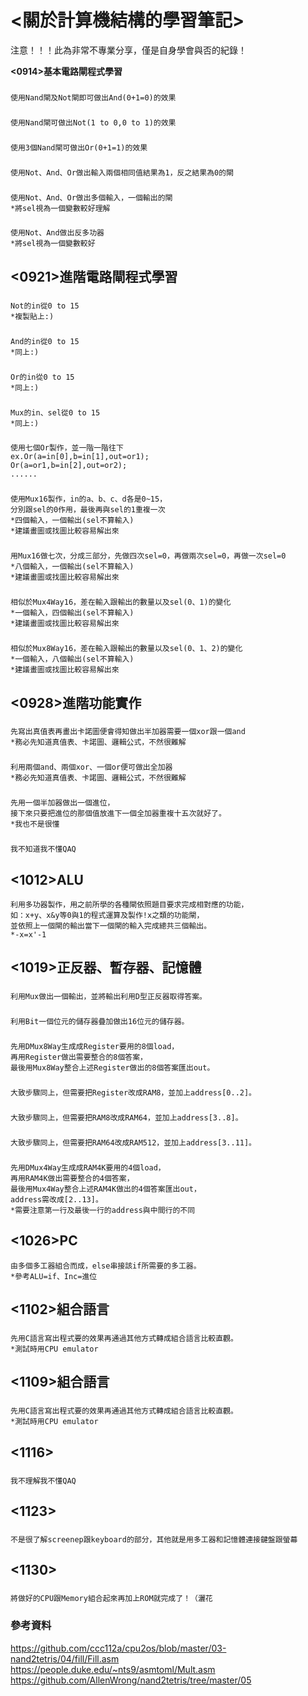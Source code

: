 # <關於計算機結構的學習筆記>
注意！！！此為非常不專業分享，僅是自身學會與否的紀錄！

 **<0914>基本電路閘程式學習**

### <And>
    使用Nand閘及Not閘即可做出And(0+1=0)的效果

### <Not>
    使用Nand閘可做出Not(1 to 0,0 to 1)的效果
    
### <Or>
    使用3個Nand閘可做出Or(0+1=1)的效果
### <Xor>
    使用Not、And、Or做出輸入兩個相同值結果為1，反之結果為0的閘
### <Mux>
    使用Not、And、Or做出多個輸入，一個輸出的閘
    *將sel視為一個變數較好理解
### <DMux>
    使用Not、And做出反多功器
    *將sel視為一個變數較好
## **<0921>進階電路閘程式學習**
### <Not16>
    Not的in從0 to 15
    *複製貼上:)
### <And16>
    And的in從0 to 15
    *同上:)
### <Or16>
    Or的in從0 to 15
    *同上:)
### <Mux16>
    Mux的in、sel從0 to 15
    *同上:)
### <Or8Way>
    使用七個Or製作，並一階一階往下
    ex.Or(a=in[0],b=in[1],out=or1);
    Or(a=or1,b=in[2],out=or2);
    ......
### <Mux4Way16>
    使用Mux16製作，in的a、b、c、d各是0~15，
    分別跟sel的0作用，最後再與sel的1重複一次
    *四個輸入，一個輸出(sel不算輸入)
    *建議畫圖或找圖比較容易解出來
### <Mux8Way16>
    用Mux16做七次，分成三部分，先做四次sel=0，再做兩次sel=0，再做一次sel=0
    *八個輸入，一個輸出(sel不算輸入)
    *建議畫圖或找圖比較容易解出來
### <DMux4Way>
    相似於Mux4Way16，差在輸入跟輸出的數量以及sel(0、1)的變化
    *一個輸入，四個輸出(sel不算輸入)
    *建議畫圖或找圖比較容易解出來
### <DMux8Way>
    相似於Mux8Way16，差在輸入跟輸出的數量以及sel(0、1、2)的變化
    *一個輸入，八個輸出(sel不算輸入)
    *建議畫圖或找圖比較容易解出來
## **<0928>進階功能實作**
### <HalfAdder>
    先寫出真值表再畫出卡諾圖便會得知做出半加器需要一個xor跟一個and
    *務必先知道真值表、卡諾圖、邏輯公式，不然很難解
### <FullAdder>
    利用兩個and、兩個xor、一個or便可做出全加器
    *務必先知道真值表、卡諾圖、邏輯公式，不然很難解
### <Add16>
    先用一個半加器做出一個進位，
    接下來只要把進位的那個值放進下一個全加器重複十五次就好了。
    *我也不是很懂
### <Inc16>
    我不知道我不懂QAQ
## **<1012>ALU**
    利用多功器製作，用之前所學的各種閘依照題目要求完成相對應的功能，
    如：x+y、x&y等0與1的程式運算及製作!x之類的功能閘，
    並依照上一個閘的輸出當下一個閘的輸入完成總共三個輸出。
    *-x=x'-1
## **<1019>正反器、暫存器、記憶體**
### <Bit>
    利用Mux做出一個輸出，並將輸出利用D型正反器取得答案。
### <Register>
    利用Bit一個位元的儲存器疊加做出16位元的儲存器。
### <RAM8>
    先用DMux8Way生成成Register要用的8個load，
    再用Register做出需要整合的8個答案，
    最後用Mux8Way整合上述Register做出的8個答案匯出out。
### <RAM64>
    大致步驟同上，但需要把Register改成RAM8，並加上address[0..2]。
### <RAM512>
    大致步驟同上，但需要把RAM8改成RAM64，並加上address[3..8]。
### <RAM4K>
    大致步驟同上，但需要把RAM64改成RAM512，並加上address[3..11]。
### <RAM16K>
    先用DMux4Way生成成RAM4K要用的4個load，
    再用RAM4K做出需要整合的4個答案，
    最後用Mux4Way整合上述RAM4K做出的4個答案匯出out，
    address需改成[2..13]。
    *需要注意第一行及最後一行的address與中間行的不同
## **<1026>PC**
    由多個多工器組合而成，else串接該if所需要的多工器。
    *參考ALU=if、Inc=進位
## **<1102>組合語言**
### <Mult> 
    先用C語言寫出程式要的效果再通過其他方式轉成組合語言比較直觀。
    *測試時用CPU emulator
## **<1109>組合語言**
### <Fill>
    先用C語言寫出程式要的效果再通過其他方式轉成組合語言比較直觀。
    *測試時用CPU emulator
## **<1116>**
### <CPU>
    我不理解我不懂QAQ
## **<1123>**
### <Memory>
    不是很了解screenep跟keyboard的部分，其他就是用多工器和記憶體連接鍵盤跟螢幕
## **<1130>**
### <Computer>
    將做好的CPU跟Memory組合起來再加上ROM就完成了！（灑花
### **參考資料**
https://github.com/ccc112a/cpu2os/blob/master/03-nand2tetris/04/fill/Fill.asm
https://people.duke.edu/~nts9/asmtoml/Mult.asm
https://github.com/AllenWrong/nand2tetris/tree/master/05
